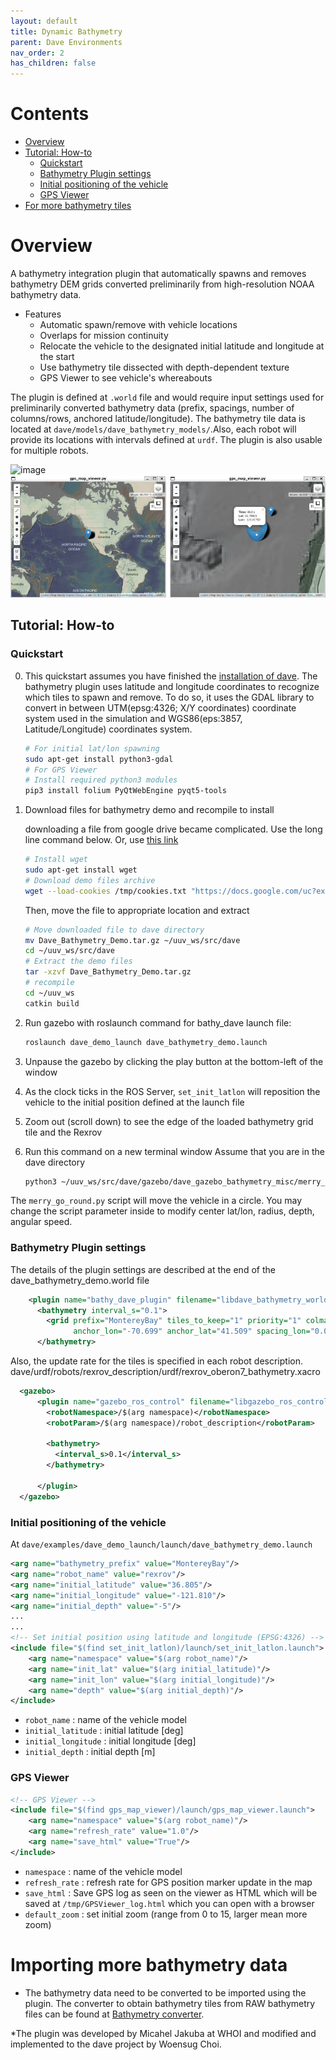 ```yaml
---
layout: default
title: Dynamic Bathymetry
parent: Dave Environments
nav_order: 2
has_children: false
---
```


# Contents

<!-- TOC generated with https://github.com/ekalinin/github-markdown-toc -->
<!--
 cat bathymetry_plugin.md | ./gh-md-toc -
-->

* [Overview](#overview)
* [Tutorial: How-to](#tutorial-how-to)
   * [Quickstart](#quickstart)
   * [Bathymetry Plugin settings](#bathymetry-plugin-settings)
   * [Initial positioning of the vehicle](#initial-positioning-of-the-vehicle)
   * [GPS Viewer](#gps-viewer)
* [For more bathymetry tiles](#importing-more-bathymetry-data)

# Overview

A bathymetry integration plugin that automatically spawns and removes bathymetry DEM grids converted preliminarily from high-resolution NOAA bathymetry data.
- Features
   - Automatic spawn/remove with vehicle locations
   - Overlaps for mission continuity
   - Relocate the vehicle to the designated initial latitude and longitude at the start
   - Use bathymetry tile dissected with depth-dependent texture
   - GPS Viewer to see vehicle's whereabouts

The plugin is defined at `.world` file and would require input settings used for preliminarily converted bathymetry data (prefix, spacings, number of columns/rows, anchored latitude/longitude). The bathymetry tile data is located at `dave/models/dave_bathymetry_models/`.Also, each robot will provide its locations with intervals defined at `urdf`. The plugin is also usable for multiple robots.

![image](../images/bathymetry_plugin_highlight.gif)
![image](../images/GPSViewer.jpg)

## Tutorial: How-to

### Quickstart

0. This quickstart assumes you have finished the [installation of dave](/dave.doc/contents/installation/Installation). The bathymetry plugin uses latitude and longitude coordinates to recognize which tiles to spawn and remove. To do so, it uses the GDAL library to convert in between UTM(epsg:4326; X/Y coordinates) coordinate system used in the simulation and WGS86(eps:3857, Latitude/Longitude) coordinates system.

   ```bash
   # For initial lat/lon spawning
   sudo apt-get install python3-gdal
   # For GPS Viewer
   # Install required python3 modules
   pip3 install folium PyQtWebEngine pyqt5-tools
   ```
1. Download files for bathymetry demo and recompile to install

   downloading a file from google drive became complicated. Use the long line command below. Or, use [this link](https://drive.google.com/file/d/1lOqG5cdf5NEHnxsqKyEWNgQ0Ugk6u80A/view?usp=sharing)

   ```bash
   # Install wget
   sudo apt-get install wget
   # Download demo files archive
   wget --load-cookies /tmp/cookies.txt "https://docs.google.com/uc?export=download&confirm=$(wget --quiet --save-cookies /tmp/cookies.txt --keep-session-cookies --no-check-certificate 'https://docs.google.com/uc?export=download&id=1lOqG5cdf5NEHnxsqKyEWNgQ0Ugk6u80A' -O- | sed -rn 's/.*confirm=([0-9A-Za-z_]+).*/\1\n/p')&id=1lOqG5cdf5NEHnxsqKyEWNgQ0Ugk6u80A" -O Dave_Bathymetry_Demo.tar.gz && rm -rf /tmp/cookies.txt
   ```

   Then, move the file to appropriate location and extract

   ```bash
   # Move downloaded file to dave directory
   mv Dave_Bathymetry_Demo.tar.gz ~/uuv_ws/src/dave
   cd ~/uuv_ws/src/dave
   # Extract the demo files
   tar -xzvf Dave_Bathymetry_Demo.tar.gz
   # recompile
   cd ~/uuv_ws
   catkin build
   ```
2. Run gazebo with roslaunch command for bathy_dave launch file:

   ```bash
   roslaunch dave_demo_launch dave_bathymetry_demo.launch
   ```

3. Unpause the gazebo by clicking the play button at the bottom-left of the window
4. As the clock ticks in the ROS Server, `set_init_latlon` will reposition the vehicle to the initial position defined at the launch file
5. Zoom out (scroll down) to see the edge of the loaded bathymetry grid tile and the Rexrov
6. Run this command on a new terminal window
   Assume that you are in the dave directory

   ```bash
   python3 ~/uuv_ws/src/dave/gazebo/dave_gazebo_bathymetry_misc/merry_go_round.py
   ```
The `merry_go_round.py` script will move the vehicle in a circle. You may change the script parameter inside to modify center lat/lon, radius, depth, angular speed.

### Bathymetry Plugin settings
The details of the plugin settings are described at the end of the dave_bathymetry_demo.world file
```xml
    <plugin name="bathy_dave_plugin" filename="libdave_bathymetry_world_plugin.so">
      <bathymetry interval_s="0.1">
        <grid prefix="MontereyBay" tiles_to_keep="1" priority="1" colmax="10" rowmax="10"
              anchor_lon="-70.699" anchor_lat="41.509" spacing_lon="0.012" spacing_lat="0.010" />
      </bathymetry>
```


Also, the update rate for the tiles is specified in each robot description.
dave/urdf/robots/rexrov_description/urdf/rexrov_oberon7_bathymetry.xacro
```xml
  <gazebo>
      <plugin name="gazebo_ros_control" filename="libgazebo_ros_control.so">
        <robotNamespace>/$(arg namespace)</robotNamespace>
        <robotParam>/$(arg namespace)/robot_description</robotParam>

        <bathymetry>
          <interval_s>0.1</interval_s>
        </bathymetry>

      </plugin>
  </gazebo>
```

### Initial positioning of the vehicle
At `dave/examples/dave_demo_launch/launch/dave_bathymetry_demo.launch`
```xml
<arg name="bathymetry_prefix" value="MontereyBay"/>
<arg name="robot_name" value="rexrov"/>
<arg name="initial_latitude" value="36.805"/>
<arg name="initial_longitude" value="-121.810"/>
<arg name="initial_depth" value="-5"/>
...
...
<!-- Set initial position using latitude and longitude (EPSG:4326) -->
<include file="$(find set_init_latlon)/launch/set_init_latlon.launch">
    <arg name="namespace" value="$(arg robot_name)"/>
    <arg name="init_lat" value="$(arg initial_latitude)"/>
    <arg name="init_lon" value="$(arg initial_longitude)"/>
    <arg name="depth" value="$(arg initial_depth)"/>
</include>
```
- `robot_name` : name of the vehicle model
- `initial_latitude` : initial latitude [deg]
- `initial_longitude` : initial longitude [deg]
- `initial_depth` : initial depth [m]

### GPS Viewer
```xml
<!-- GPS Viewer -->
<include file="$(find gps_map_viewer)/launch/gps_map_viewer.launch">
    <arg name="namespace" value="$(arg robot_name)"/>
    <arg name="refresh_rate" value="1.0"/>
    <arg name="save_html" value="True"/>
</include>
```
- `namespace` : name of the vehicle model
- `refresh_rate` : refresh rate for GPS position marker update in the map
- `save_html` : Save GPS log as seen on the viewer as HTML which will be saved at `/tmp/GPSViewer_log.html` which you can open with a browser
- `default_zoom` : set initial zoom (range from 0 to 15, larger mean more zoom)

# Importing more bathymetry data
- The bathymetry data need to be converted to be imported using the plugin.
The converter to obtain bathymetry tiles from RAW bathymetry files can be found at [Bathymetry converter](https://github.com/Field-Robotics-Lab/Bathymetry_Converter).

*The plugin was developed by Micahel Jakuba at WHOI and modified and implemented to the dave project by Woensug Choi.
